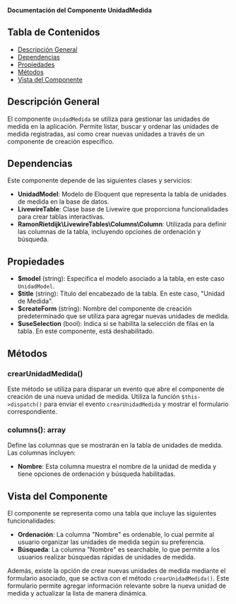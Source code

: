 **Documentación del Componente UnidadMedida**

## Tabla de Contenidos
- [Descripción General](#descripción-general)
- [Dependencias](#dependencias)
- [Propiedades](#propiedades)
- [Métodos](#métodos)
- [Vista del Componente](#vista-del-componente)

## Descripción General
El componente `UnidadMedida` se utiliza para gestionar las unidades de medida en la aplicación. Permite listar, buscar y ordenar las unidades de medida registradas, así como crear nuevas unidades a través de un componente de creación específico.

## Dependencias
Este componente depende de las siguientes clases y servicios:

- **UnidadModel**: Modelo de Eloquent que representa la tabla de unidades de medida en la base de datos.
- **LivewireTable**: Clase base de Livewire que proporciona funcionalidades para crear tablas interactivas.
- **RamonRietdijk\LivewireTables\Columns\Column**: Utilizada para definir las columnas de la tabla, incluyendo opciones de ordenación y búsqueda.

## Propiedades
- **\$model** (string): Especifica el modelo asociado a la tabla, en este caso `UnidadModel`.
- **\$title** (string): Título del encabezado de la tabla. En este caso, "Unidad de Medida".
- **\$createForm** (string): Nombre del componente de creación predeterminado que se utiliza para agregar nuevas unidades de medida.
- **\$useSelection** (bool): Indica si se habilita la selección de filas en la tabla. En este componente, está deshabilitado.

## Métodos
### crearUnidadMedida()
Este método se utiliza para disparar un evento que abre el componente de creación de una nueva unidad de medida. Utiliza la función `$this->dispatch()` para enviar el evento `crearUnidadMedida` y mostrar el formulario correspondiente.

### columns(): array
Define las columnas que se mostrarán en la tabla de unidades de medida. Las columnas incluyen:
- **Nombre**: Esta columna muestra el nombre de la unidad de medida y tiene opciones de ordenación y búsqueda habilitadas.

## Vista del Componente
El componente se representa como una tabla que incluye las siguientes funcionalidades:
- **Ordenación**: La columna "Nombre" es ordenable, lo cual permite al usuario organizar las unidades de medida según su preferencia.
- **Búsqueda**: La columna "Nombre" es searchable, lo que permite a los usuarios realizar búsquedas rápidas de unidades de medida.

Además, existe la opción de crear nuevas unidades de medida mediante el formulario asociado, que se activa con el método `crearUnidadMedida()`. Este formulario permite agregar información relevante sobre la nueva unidad de medida y actualizar la lista de manera dinámica.

